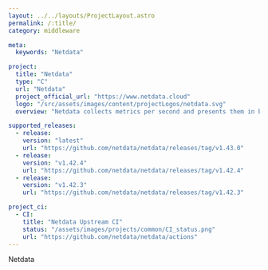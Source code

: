 ```yaml
---
layout: ../../layouts/ProjectLayout.astro
permalink: /:title/
category: middleware

meta:
  keywords: "Netdata"

project:
  title: "Netdata"
  type: "C"
  url: "Netdata"
  project_official_url: "https://www.netdata.cloud"
  logo: "/src/assets/images/content/projectLogos/netdata.svg"
  overview: "Netdata collects metrics per second and presents them in beautiful low-latency dashboards. It is designed to run on all of your physical and virtual servers, cloud deployments, Kubernetes clusters, and edge/IoT devices, to monitor your systems, containers, and applications."

supported_releases:
  - release:
    version: "latest"
    url: "https://github.com/netdata/netdata/releases/tag/v1.43.0"
  - release:
    version: "v1.42.4"
    url: "https://github.com/netdata/netdata/releases/tag/v1.42.4"
  - release:
    version: "v1.42.3"
    url: "https://github.com/netdata/netdata/releases/tag/v1.42.3"

project_ci:
  - CI:
    title: "Netdata Upstream CI"
    status: "/assets/images/projects/common/CI_status.png"
    url: "https://github.com/netdata/netdata/actions"
---
```


<p>Netdata</p>
